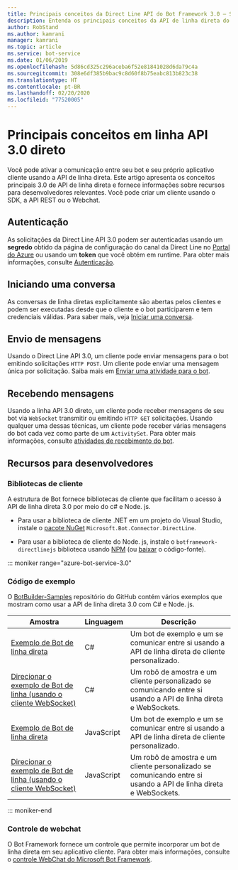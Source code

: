 ```yaml
---
title: Principais conceitos da Direct Line API do Bot Framework 3.0 – Serviço de Bot
description: Entenda os principais conceitos da API de linha direta do Bot Framework 3.0.
author: RobStand
ms.author: kamrani
manager: kamrani
ms.topic: article
ms.service: bot-service
ms.date: 01/06/2019
ms.openlocfilehash: 5d86cd325c296aceba6f52e81841028d6da79c4a
ms.sourcegitcommit: 308e6df385b9bac9c8d60f8b75eabc813b823c38
ms.translationtype: HT
ms.contentlocale: pt-BR
ms.lasthandoff: 02/20/2020
ms.locfileid: "77520005"
---
```

# <a name="key-concepts-in-direct-line-api-30"></a>Principais conceitos em linha API 3.0 direto

Você pode ativar a comunicação entre seu bot e seu próprio aplicativo cliente usando a API de linha direta. Este artigo apresenta os conceitos principais 3.0 de API de linha direta e fornece informações sobre recursos para desenvolvedores relevantes. Você pode criar um cliente usando o SDK, a API REST ou o Webchat. 

## <a name="authentication"></a>Autenticação

As solicitações da Direct Line API 3.0 podem ser autenticadas usando um **segredo** obtido da página de configuração do canal da Direct Line no [Portal do Azure](https://portal.azure.com) ou usando um **token** que você obtém em runtime. Para obter mais informações, consulte [Autenticação](bot-framework-rest-direct-line-3-0-authentication.md).

## <a name="starting-a-conversation"></a>Iniciando uma conversa

As conversas de linha diretas explicitamente são abertas pelos clientes e podem ser executadas desde que o cliente e o bot participarem e tem credenciais válidas. Para saber mais, veja [Iniciar uma conversa](bot-framework-rest-direct-line-3-0-start-conversation.md).

## <a name="sending-messages"></a>Envio de mensagens

Usando o Direct Line API 3.0, um cliente pode enviar mensagens para o bot emitindo solicitações `HTTP POST`. Um cliente pode enviar uma mensagem única por solicitação. Saiba mais em [Enviar uma atividade para o bot](bot-framework-rest-direct-line-3-0-send-activity.md).

## <a name="receiving-messages"></a>Recebendo mensagens

Usando a linha API 3.0 direto, um cliente pode receber mensagens de seu bot via `WebSocket` transmitir ou emitindo `HTTP GET` solicitações. Usando qualquer uma dessas técnicas, um cliente pode receber várias mensagens do bot cada vez como parte de um `ActivitySet`. Para obter mais informações, consulte [atividades de recebimento do bot](bot-framework-rest-direct-line-3-0-receive-activities.md).

## <a name="developer-resources"></a>Recursos para desenvolvedores

### <a name="client-libraries"></a>Bibliotecas de cliente

A estrutura de Bot fornece bibliotecas de cliente que facilitam o acesso à API de linha direta 3.0 por meio do c# e Node. js. 

- Para usar a biblioteca de cliente .NET em um projeto do Visual Studio, instale o <a href="https://www.nuget.org/packages/Microsoft.Bot.Connector.DirectLine" target="_blank">pacote NuGet</a> `Microsoft.Bot.Connector.DirectLine`. 

- Para usar a biblioteca de cliente do Node. js, instale o `botframework-directlinejs` biblioteca usando <a href="https://www.npmjs.com/package/botframework-directlinejs" target="_blank">NPM</a> (ou <a href="https://github.com/Microsoft/BotFramework-DirectLineJS" target="_blank">baixar</a> o código-fonte).

::: moniker range="azure-bot-service-3.0"

### <a name="sample-code"></a>Código de exemplo

O <a href="https://github.com/Microsoft/BotBuilder-Samples/tree/v3-sdk-samples" target="_blank">BotBuilder-Samples</a> repositório do GitHub contém vários exemplos que mostram como usar a API de linha direta 3.0 com C# e Node. js.

| Amostra | Linguagem | Descrição |
|----|----|----|
| <a href="https://github.com/Microsoft/BotBuilder-Samples/tree/v3-sdk-samples/CSharp/core-DirectLine" target="_blank">Exemplo de Bot de linha direta</a> | C# | Um bot de exemplo e um se comunicar entre si usando a API de linha direta de cliente personalizado. |
| <a href="https://github.com/Microsoft/BotBuilder-Samples/tree/v3-sdk-samples/CSharp/core-DirectLineWebSockets" target="_blank">Direcionar o exemplo de Bot de linha (usando o cliente WebSocket)</a> | C# | Um robô de amostra e um cliente personalizado se comunicando entre si usando a API de linha direta e WebSockets. |
| <a href="https://github.com/Microsoft/BotBuilder-Samples/tree/v3-sdk-samples/Node/core-DirectLine" target="_blank">Exemplo de Bot de linha direta</a> | JavaScript | Um bot de exemplo e um se comunicar entre si usando a API de linha direta de cliente personalizado. |
| <a href="https://github.com/Microsoft/BotBuilder-Samples/tree/v3-sdk-samples/Node/core-DirectLineWebSockets" target="_blank">Direcionar o exemplo de Bot de linha (usando o cliente WebSocket)</a> | JavaScript | Um robô de amostra e um cliente personalizado se comunicando entre si usando a API de linha direta e WebSockets. |

::: moniker-end

### <a name="web-chat-control"></a>Controle de webchat 

O Bot Framework fornece um controle que permite incorporar um bot de linha direta em seu aplicativo cliente. Para obter mais informações, consulte o <a href="https://github.com/Microsoft/BotFramework-WebChat" target="_blank">controle WebChat do Microsoft Bot Framework</a>.
